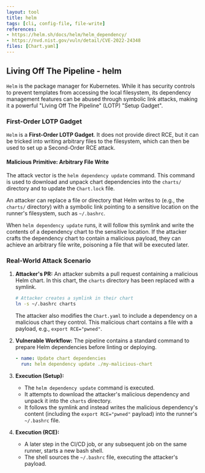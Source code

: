 ```yaml
---
layout: tool
title: helm
tags: [cli, config-file, file-write]
references:
- https://helm.sh/docs/helm/helm_dependency/
- https://nvd.nist.gov/vuln/detail/CVE-2022-24348
files: [Chart.yaml]
---
```


## Living Off The Pipeline - helm

`Helm` is the package manager for Kubernetes. While it has security controls to prevent templates from accessing the local filesystem, its dependency management features can be abused through symbolic link attacks, making it a powerful "Living Off The Pipeline" (LOTP) "Setup Gadget".

### First-Order LOTP Gadget

`Helm` is a **First-Order LOTP Gadget**. It does not provide direct RCE, but it can be tricked into writing arbitrary files to the filesystem, which can then be used to set up a Second-Order RCE attack.

#### Malicious Primitive: Arbitrary File Write

The attack vector is the `helm dependency update` command. This command is used to download and unpack chart dependencies into the `charts/` directory and to update the `Chart.lock` file.

An attacker can replace a file or directory that Helm writes to (e.g., the `charts/` directory) with a symbolic link pointing to a sensitive location on the runner's filesystem, such as `~/.bashrc`.

When `helm dependency update` runs, it will follow this symlink and write the contents of a dependency chart to the sensitive location. If the attacker crafts the dependency chart to contain a malicious payload, they can achieve an arbitrary file write, poisoning a file that will be executed later.

### Real-World Attack Scenario

1.  **Attacker's PR:** An attacker submits a pull request containing a malicious Helm chart. In this chart, the `charts` directory has been replaced with a symlink.
    ```bash
    # Attacker creates a symlink in their chart
    ln -s ~/.bashrc charts
    ```
    The attacker also modifies the `Chart.yaml` to include a dependency on a malicious chart they control. This malicious chart contains a file with a payload, e.g., `export RCE="pwned"`.

2.  **Vulnerable Workflow:** The pipeline contains a standard command to prepare Helm dependencies before linting or deploying.
    ```yaml
    - name: Update chart dependencies
      run: helm dependency update ./my-malicious-chart
    ```

3.  **Execution (Setup):**
    *   The `helm dependency update` command is executed.
    *   It attempts to download the attacker's malicious dependency and unpack it into the `charts` directory.
    *   It follows the symlink and instead writes the malicious dependency's content (including the `export RCE="pwned"` payload) into the runner's `~/.bashrc` file.

4.  **Execution (RCE):**
    *   A later step in the CI/CD job, or any subsequent job on the same runner, starts a new bash shell.
    *   The shell sources the `~/.bashrc` file, executing the attacker's payload.